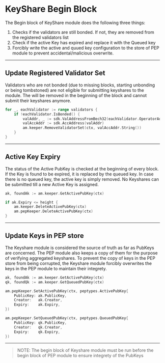 # KeyShare Begin Block

The Begin block of KeyShare module does the following three things:

1. Checks if the validators are still bonded. If not, they are removed from the registered validators list
2. Check if the active Key has expired and replace it with the Queued key
3. Forcibly write the active and quued key configuration to the store of PEP module to prevent accidental/malicious overwrite.

---

## Update Registered Validator Set

Validators who are not bonded (due to missing blocks, starting unbonding or being tombstoned) are not eligible for submitting keyshares to the module. The will be removed in the beginning of the block and cannot submit their keyshares anymore.

```go
for _, eachValidator := range validators {
    if !eachValidator.IsBonded() {
        valAddr, _ := sdk.ValAddressFromBech32(eachValidator.OperatorAddress)
        valAccAddr := sdk.AccAddress(valAddr)
        am.keeper.RemoveValidatorSet(ctx, valAccAddr.String())
    }
}
```

---

## Active Key Expiry

The status of the Active PubKey is checked at the beginning of every block. If the Key is found to be expired, it is replaced by the queued key. In case there is no queued key, the active key is simply removed. No Keyshares can be submitted till a new Active Key is assigned.

```go
ak, foundAk := am.keeper.GetActivePubKey(ctx)

if ak.Expiry <= height {
    am.keeper.DeleteActivePubKey(ctx)
    am.pepKeeper.DeleteActivePubKey(ctx)
}
```

---

## Update Keys in PEP store

The Keyshare module is considered the source of truth as far as PubKeys are concerned. The PEP module also keeps a copy of them for the purpose of verifying aggregated keyshares. To prevent the copy of keys in the PEP store from being corrupted, the Keyshare module forcibly overwrites the keys in the PEP module to maintain their integrety.

```go
ak, foundAk := am.keeper.GetActivePubKey(ctx)
qk, foundQk := am.keeper.GetQueuedPubKey(ctx)

am.pepKeeper.SetActivePubKey(ctx, peptypes.ActivePubKey{
    PublicKey: ak.PublicKey,
    Creator:   ak.Creator,
    Expiry:    ak.Expiry,
})

am.pepKeeper.SetQueuedPubKey(ctx, peptypes.QueuedPubKey{
    PublicKey: qk.PublicKey,
    Creator:   qk.Creator,
    Expiry:    qk.Expiry,
})
```

---

>NOTE: The begin block of Keyshare module must be run before the begin block of PEP module to ensure integrety of the PubKeys
